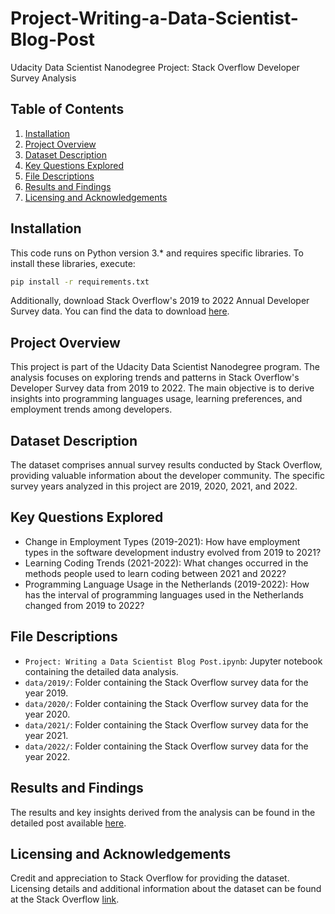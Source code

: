 # Project-Writing-a-Data-Scientist-Blog-Post
Udacity Data Scientist Nanodegree Project: Stack Overflow Developer Survey Analysis

## Table of Contents
1. [Installation](#installation)
2. [Project Overview](#project-overview)
3. [Dataset Description](#dataset-description)
4. [Key Questions Explored](#key-questions-explored)
5. [File Descriptions](#file-descriptions)
6. [Results and Findings](#results-and-findings)
7. [Licensing and Acknowledgements](#licensing-and-acknowledgements)

## Installation
This code runs on Python version 3.* and requires specific libraries. To install these libraries, execute:
```bash
pip install -r requirements.txt
```
Additionally, download Stack Overflow's 2019 to 2022 Annual Developer Survey data. You can find the data to download [here](https://insights.stackoverflow.com/survey).


## Project Overview
This project is part of the Udacity Data Scientist Nanodegree program. The analysis focuses on exploring trends and patterns in Stack Overflow's Developer Survey data from 2019 to 2022. The main objective is to derive insights into programming languages usage, learning preferences, and employment trends among developers.


## Dataset Description
The dataset comprises annual survey results conducted by Stack Overflow, providing valuable information about the developer community. The specific survey years analyzed in this project are 2019, 2020, 2021, and 2022.


## Key Questions Explored
* Change in Employment Types (2019-2021): How have employment types in the software development industry evolved from 2019 to 2021?
* Learning Coding Trends (2021-2022): What changes occurred in the methods people used to learn coding between 2021 and 2022?
* Programming Language Usage in the Netherlands (2019-2022): How has the interval of programming languages used in the Netherlands changed from 2019 to 2022?

## File Descriptions
* `Project: Writing a Data Scientist Blog Post.ipynb`: Jupyter notebook containing the detailed data analysis.
* `data/2019/`: Folder containing the Stack Overflow survey data for the year 2019.
* `data/2020/`: Folder containing the Stack Overflow survey data for the year 2020.
* `data/2021/`: Folder containing the Stack Overflow survey data for the year 2021.
* `data/2022/`: Folder containing the Stack Overflow survey data for the year 2022.


## Results and Findings
The results and key insights derived from the analysis can be found in the detailed post available [here](https://medium.com/@turkiabalzahrani/unlocking-insights-a-journey-through-stack-overflow-developer-surveys-2019-2022-4b8a5657a178).

## Licensing and Acknowledgements
Credit and appreciation to Stack Overflow for providing the dataset. Licensing details and additional information about the dataset can be found at the Stack Overflow [link](https://insights.stackoverflow.com/survey).
